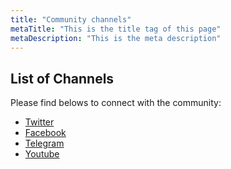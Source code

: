 ```yaml
---
title: "Community channels"
metaTitle: "This is the title tag of this page"
metaDescription: "This is the meta description"
---
```


## List of Channels

Please find belows to connect with the community:

* [Twitter](https://twitter.com/maxonrow "Twitter")
* [Facebook](https://www.facebook.com/maxonrowblockchain/ "Facebook")
* [Telegram](https://t.me/MXWOfficial "Telegram")
* [Youtube](https://www.youtube.com/c/MAXONROW "Youtube")

